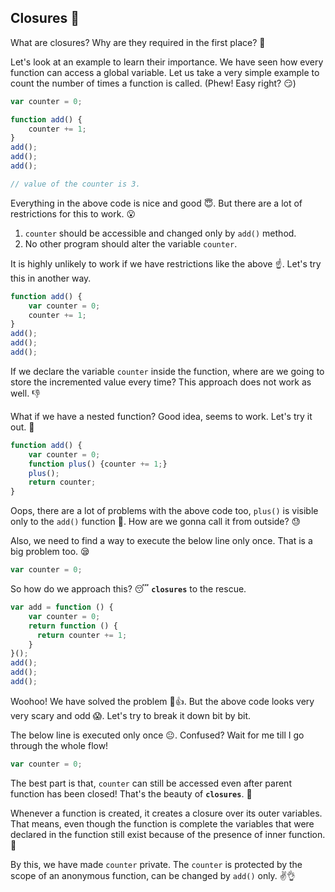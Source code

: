 ## Closures 😬
What are closures? Why are they required in the first place? 🤔

Let's look at an example to learn their importance. We have seen how every function can access a global variable. Let us take a very simple example to count the number of times a function is called. (Phew! Easy right? 😏)
```javascript
var counter = 0;

function add() {
    counter += 1;
}
add();
add();
add();

// value of the counter is 3.
```
Everything in the above code is nice and good 😇. But there are a lot of restrictions for this to work. 😮

1. `counter` should be accessible and changed only by `add()` method.
2.  No other program should alter the variable `counter`.

It is highly unlikely to work if we have restrictions like the above ☝. Let's try this in another way.
```javascript
function add() {
    var counter = 0;
    counter += 1;
}
add();
add();
add();
```
If we declare the variable `counter` inside the function, where are we going to store the incremented value every time? This approach does not work as well. 👎

What if we have a nested function? Good idea, seems to work. Let's try it out. 🖖
```javascript
function add() {
    var counter = 0;
    function plus() {counter += 1;}
    plus();    
    return counter; 
}
```
Oops, there are a lot of problems with the above code too, `plus()` is visible only to the `add()` function 👊. How are we gonna call it from outside? 😓

Also, we need to find a way to execute the below line only once. That is a big problem too. 😪
```javascript
var counter = 0;
```

So how do we approach this? 😴 **`closures`** to the rescue.
```javascript
var add = function () {
    var counter = 0;
    return function () {
      return counter += 1;
    }
}();
add();
add();
add();
```
Woohoo! We have solved the problem 👏👍. But the above code looks very very scary and odd 😱. Let's try to break it down bit by bit.

The below line is executed only once 😐. Confused? Wait for me till I go through the whole flow!
 ```javascript
 var counter = 0;
 ```
 The best part is that, `counter` can still be accessed even after parent function has been closed! That's the beauty of **`closures`**. 💍

Whenever a function is created, it creates a closure over its outer variables. That means, even though the function is complete the variables that were declared in the function still exist because of the presence of inner function. 💪
 
By this, we have made `counter` private. The `counter` is protected by the scope of an anonymous function, can be changed by `add()` only. ✌👌
